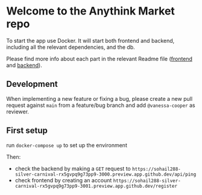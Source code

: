 # Welcome to the Anythink Market repo

To start the app use Docker. It will start both frontend and backend, including all the relevant dependencies, and the db.

Please find more info about each part in the relevant Readme file ([frontend](frontend/readme.md) and [backend](backend/README.md)).

## Development

When implementing a new feature or fixing a bug, please create a new pull request against `main` from a feature/bug branch and add `@vanessa-cooper` as reviewer.

## First setup

run `docker-compose up` to set up the environment

Then:

* check the backend by making a `GET` request to `https://sohail288-silver-carnival-rx5gvpq9g73pp9-3000.preview.app.github.dev/api/ping`
* check frontend by creating an account `https://sohail288-silver-carnival-rx5gvpq9g73pp9-3001.preview.app.github.dev/register`